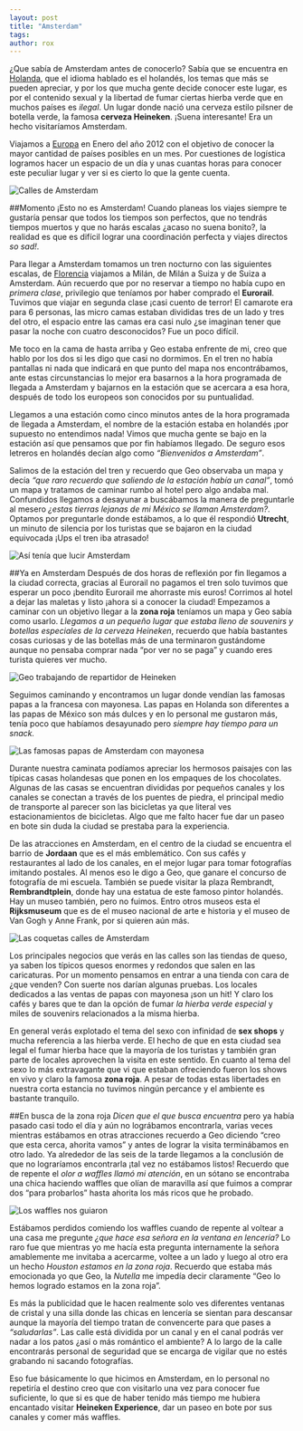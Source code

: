 ```yaml
---
layout: post
title: "Amsterdam"
tags: 
author: rox
---
```

¿Que sabía de Amsterdam antes de conocerlo? Sabía que se encuentra en [Holanda](/tag/holanda), que el idioma hablado es el holandés, los temas que más se pueden apreciar, y por los que mucha gente decide conocer este lugar, es por el contenido sexual y la libertad de fumar ciertas hierba verde que en muchos países es *ilegal*. Un lugar donde nació una cerveza estilo pilsner de botella verde, la famosa **cerveza Heineken**. ¡Suena interesante! Era un hecho visitaríamos Amsterdam.

Viajamos a [Europa](/tag/europa/) en Enero del año 2012 con el objetivo de conocer la mayor cantidad de países posibles en un mes. Por cuestiones de logística logramos hacer un espacio de un día y unas cuantas horas para conocer este peculiar lugar y ver si es cierto lo que la gente cuenta. 

![Calles de Amsterdam](/content/images/2015/04/DSC06767.JPG)

##Momento ¡Esto no es Amsterdam!
Cuando planeas los viajes siempre te gustaría pensar que todos los tiempos son perfectos, que no tendrás tiempos muertos y que no harás escalas ¿acaso no suena bonito?, la realidad es que es difícil lograr una coordinación perfecta y viajes directos *so sad!*.

Para llegar a Amsterdam tomamos un tren nocturno con las siguientes escalas, de [Florencia](/tag/florencia/) viajamos a Milán, de Milán a Suiza y de Suiza a Amsterdam. Aún recuerdo que por no reservar a tiempo no había cupo en *primera clase*, privilegio que teníamos por haber comprado el **Eurorail**. Tuvimos que viajar en segunda clase ¡casi cuento de terror! El camarote era para 6 personas, las micro camas estaban divididas tres de un lado y tres del otro, el espacio entre las camas era casi nulo ¿se imaginan tener que pasar la noche con cuatro desconocidos? Fue un poco difícil. 

Me toco en la cama de hasta arriba y Geo estaba enfrente de mi, creo que hablo por los dos si les digo que casi no dormimos. En el tren no había pantallas ni nada que indicará en que punto del mapa nos encontrábamos, ante estas circunstancias lo mejor era basarnos a la hora programada de llegada a Amsterdam y bajarnos en la estación que se acercara a esa hora, después de todo los europeos son conocidos por su puntualidad.

Llegamos a una estación como cinco minutos antes de la hora programada de llegada a Amsterdam, el nombre de la estación estaba en holandés ¡por supuesto no entendimos nada! Vimos que  mucha gente se bajo en la estación así que pensamos que por fin habíamos llegado. De seguro esos letreros en holandés decían algo como *“Bienvenidos a Amsterdam”*. 

Salimos de la estación del tren y recuerdo que Geo observaba un mapa y decía *“que raro recuerdo que saliendo de la estación había un canal”*, tomó un mapa y tratamos de caminar rumbo al hotel pero algo andaba mal. Confundidos llegamos a desayunar a buscábamos la manera de preguntarle al mesero *¿estas tierras lejanas de mi México se llaman Amsterdam?*. Optamos por preguntarle donde estábamos, a lo que él respondió **Utrecht**, un minuto de silencia por los turistas que se bajaron en la ciudad equivocada ¡Ups el tren iba atrasado!

![Así tenía que lucir Amsterdam](/content/images/2015/04/DSC06738--1-.JPG)

##Ya en Amsterdam
Después de dos horas de reflexión por fin llegamos a la ciudad correcta, gracias al Eurorail no pagamos el tren solo tuvimos que esperar un poco ¡bendito Eurorail me ahorraste mis euros! Corrimos al hotel a dejar las maletas y listo ¡ahora si a conocer la ciudad! Empezamos a caminar con un objetivo llegar a la **zona roja** teníamos un mapa y Geo sabía como usarlo. *Llegamos a un pequeño lugar que estaba lleno de souvenirs y botellas especiales de la cerveza Heineken*, recuerdo que había bastantes cosas curiosas y de las botellas más de una terminaron gustándome aunque no pensaba comprar nada “por ver no se paga” y cuando eres turista quieres ver mucho.

![Geo trabajando de repartidor de Heineken](/content/images/2015/04/DSC06681.JPG)

Seguimos caminando y encontramos un lugar donde vendían las  famosas papas a la francesa con mayonesa. Las papas en Holanda son diferentes a las papas de México son más dulces y en lo personal me gustaron más, tenía poco que habíamos desayunado pero *siempre hay tiempo para un snack.*

![Las famosas papas de Amsterdam con mayonesa](/content/images/2015/04/DSC06690-1.JPG)

Durante nuestra caminata podíamos apreciar los hermosos paisajes con las típicas casas holandesas que ponen en los empaques de los chocolates. Algunas de  las casas se encuentran divididas por pequeños canales y los canales se conectan a través de los puentes de piedra, el principal medio de transporte al parecer son las bicicletas ya que literal ves estacionamientos de bicicletas. Algo que me falto hacer fue dar un paseo en bote sin duda la ciudad se prestaba para la experiencia.

De las atracciones en Amsterdam, en el centro de la ciudad se encuentra el barrio de **Jordaan** que es el más emblemático. Con sus cafés y restaurantes al lado de los canales, en el mejor lugar para tomar fotografías imitando postales. Al menos eso le digo a Geo, que ganare el concurso de fotografía de mi escuela. También se puede visitar la plaza Rembrandt, **Rembrandtplein**, donde hay una estatua de este famoso pintor holandés. Hay un museo también, pero no fuimos. Entro otros museos esta el **Rijksmuseum** que es de el museo nacional de arte e historia y el museo de Van Gogh y Anne Frank, por si quieren aún más.

![Las coquetas calles de Amsterdam](/content/images/2015/04/DSC06735.JPG)

Los principales negocios que verás en las calles son las tiendas de queso, ya saben los típicos quesos enormes y redondos que salen en las caricaturas. Por un momento pensamos en entrar a una tienda con cara de ¿que venden? Con suerte nos darían algunas pruebas. Los locales dedicados a las ventas de papas con mayonesa ¡son un hit! Y claro los cafés y bares que te dan la opción de fumar *la hierba verde especial* y miles de souvenirs relacionados a la misma hierba.

En general verás explotado el tema del sexo con infinidad de **sex shops** y mucha referencia a las hierba verde. El hecho de que en esta ciudad sea legal el fumar hierba hace que la mayoría de los turistas y también gran parte de locales aprovechen la visita en este sentido. En cuanto al tema del sexo lo más extravagante que vi que estaban ofreciendo fueron los shows en vivo y claro la famosa **zona roja**. A pesar de todas estas libertades en nuestra corta estancia no tuvimos ningún percance y el ambiente es bastante tranquilo.

##En busca de la zona roja 
*Dicen que el que busca encuentra* pero ya había pasado casi todo el día y aún no lográbamos encontrarla, varias veces mientras estábamos en otras atracciones recuerdo a Geo diciendo “creo que esta cerca, ahorita vamos” y antes de lograr la visita terminábamos en otro lado. Ya alrededor de las seis de la tarde llegamos a la conclusión de que no lograríamos encontrarla ¡tal vez no estábamos listos! Recuerdo que de repente el *olor a waffles llamó mi atención*, en un sótano se encontraba una chica haciendo waffles que olían de maravilla así que fuimos a comprar dos “para probarlos” hasta ahorita los más ricos que he probado.

![Los waffles nos guiaron](/content/images/2015/04/DSC06776.JPG)

Estábamos perdidos comiendo los waffles cuando de repente al voltear a una casa me pregunte *¿que hace esa señora en la ventana en lencería?* Lo raro fue que mientras yo me hacía esta pregunta internamente la señora amablemente me invitaba a acercarme, voltee a un lado y luego al otro era un hecho *Houston estamos en la zona roja*. Recuerdo que estaba más emocionada yo que Geo, la *Nutella* me impedía decir claramente “Geo lo hemos logrado estamos en la zona roja”.

Es más la publicidad que le hacen realmente solo ves diferentes ventanas de cristal y una silla donde las chicas en lencería se sientan para descansar aunque la mayoría del tiempo tratan de convencerte para que pases a *“saludarlas”*. Las calle está dividida por un canal y en el canal podrás ver nadar a los patos ¿así o más romántico el ambiente? A lo largo de la calle encontrarás personal de seguridad que se encarga de vigilar que no estés grabando ni sacando fotografías. 

Eso fue básicamente lo que hicimos en Amsterdam, en lo personal no repetiría el destino creo que con visitarlo una vez para conocer fue suficiente, lo que si es que de haber tenido más tiempo me hubiera encantado visitar **Heineken Experience**, dar un paseo en bote por sus canales  y comer más waffles. 